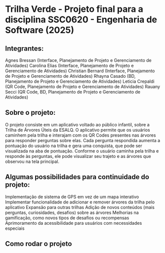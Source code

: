 # Trilha Verde - Projeto final para a disciplina SSC0620 - Engenharia de Software (2025)

## Integrantes:

Agnes Bressan (Interface, Planejamento de Projeto e Gerenciamento de Atividades)
Carolina Elias (Interface, Planejamento de Projeto e Gerenciamento de Atividades)
Christian Bernard (Interface, Planejamento de Projeto e Gerenciamento de Atividades)
Rhayna Casado (BD, Planejamento de Projeto e Gerenciamento de Atividades)
Leticia Crepaldi (QR Code, Planejamento de Projeto e Gerenciamento de Atividades)
Rauany Secci (QR Code, BD, Planejamento de Projeto e Gerenciamento de Atividades)


## Sobre o projeto:

O projeto consiste em um aplicativo voltado ao público infantil, sobre a Trilha de Árvores Úteis da ESALQ. O aplicativo permite que os usuários caminhem pela trilha e interajam com os QR Codes presentes nas árvores para responder perguntas sobre elas. Cada pergunta respondida aumenta a pontuação do usuário na trilha e gera uma conquista, que pode ser visualizada na aba de pontuação. Conforme o usuário caminha pela trilha e responde às perguntas, ele pode visualizar seu trajeto e as árvores que observou na tela principal.

## Algumas possibilidades para continuidade do projeto: 

Implementação de sistema de GPS em vez de um mapa interativo
Implementar funcionalidade de adicionar e remover árvores da trilha pelo aplicativo
Expansão para outras trilhas
Adição de novos conteúdos (mais perguntas, curiosidades, desafios) sobre as árvores
Melhorias na gamificação, como novos tipos de desafios ou recompensas
Aprimoramento da acessibilidade para usuários com necessidades especiais

## Como rodar o projeto
